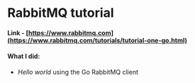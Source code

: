 # RabbitMQ tutorial
#### Link - [https://www.rabbitmq.com](https://www.rabbitmq.com/tutorials/tutorial-one-go.html)
#### What I did:
* _Hello world_ using the Go RabbitMQ client